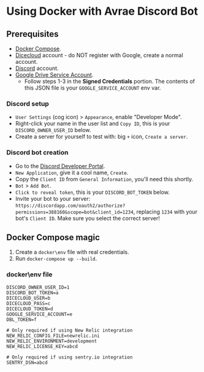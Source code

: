 # Using Docker with Avrae Discord Bot

## Prerequisites

- [Docker Compose](https://docs.docker.com/compose/install/).
- [Dicecloud](https://www.dicecloud.com) account - do NOT register with Google, create a normal account.
- [Discord](https://discordapp.com/) account.
- [Google Drive Service Account](https://gspread.readthedocs.io/en/latest/oauth2.html#using-signed-credentials).
    - Follow steps 1-3 in the **Signed Credentials** portion. The contents of this JSON file is your `GOOGLE_SERVICE_ACCOUNT` env var.


### Discord setup

- `User Settings` (cog icon) > `Appearance`, enable "Developer Mode".
- Right-click your name in the user list and `Copy ID`, this is your `DISCORD_OWNER_USER_ID` below.
- Create a server for yourself to test with: big `+` icon, `Create a server`.

### Discord bot creation

- Go to the [Discord Developer Portal](https://discordapp.com/developers/).
- `New Application`, give it a cool name, `Create`.
- Copy the `Client ID` from `General Information`, you'll need this shortly.
- `Bot` > `Add Bot`.
- `Click to reveal token`, this is your `DISCORD_BOT_TOKEN` below.
- Invite your bot to your server: `https://discordapp.com/oauth2/authorize?permissions=388160&scope=bot&client_id=1234`, replacing `1234` with your bot's `Client ID`. Make sure you select the correct server!

## Docker Compose magic

1. Create a `docker\env` file with real credentials.
2. Run `docker-compose up --build`.

### docker\env file

    DISCORD_OWNER_USER_ID=1
    DISCORD_BOT_TOKEN=a
    DICECLOUD_USER=b
    DICECLOUD_PASS=c
    DICECLOUD_TOKEN=d
    GOOGLE_SERVICE_ACCOUNT=e
    DBL_TOKEN=f
    
    # Only required if using New Relic integration
    NEW_RELIC_CONFIG_FILE=newrelic.ini
    NEW_RELIC_ENVIRONMENT=development
    NEW_RELIC_LICENSE_KEY=abcd
    
    # Only required if using sentry.io integration
    SENTRY_DSN=abcd

